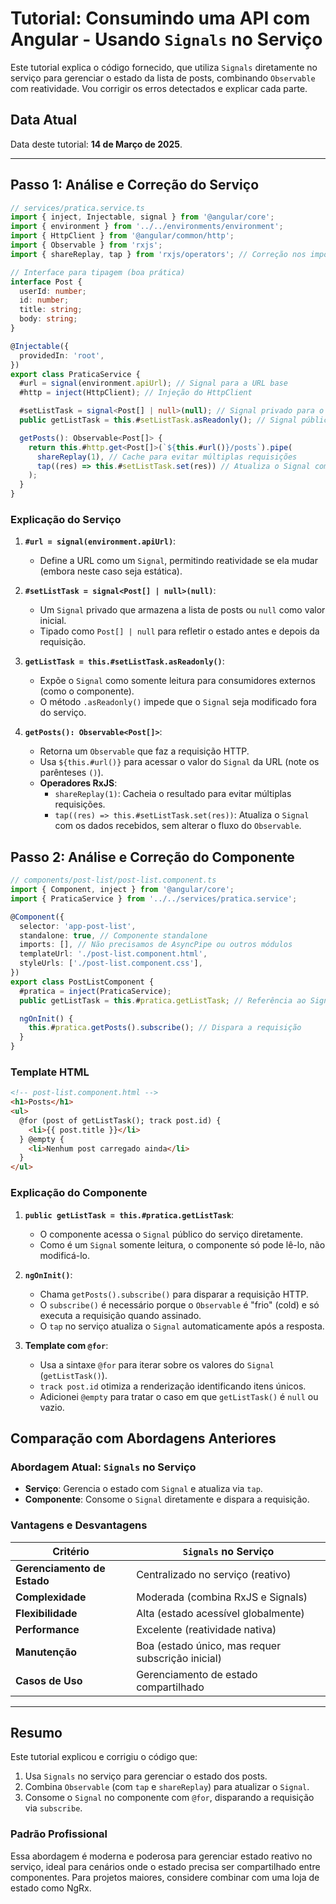 

# Tutorial: Consumindo uma API com Angular - Usando `Signals` no Serviço

Este tutorial explica o código fornecido, que utiliza `Signals` diretamente no serviço para gerenciar o estado da lista de posts, combinando `Observable` com reatividade. Vou corrigir os erros detectados e explicar cada parte.

## Data Atual
Data deste tutorial: **14 de Março de 2025**.

---

## Passo 1: Análise e Correção do Serviço



```typescript
// services/pratica.service.ts
import { inject, Injectable, signal } from '@angular/core';
import { environment } from '../../environments/environment';
import { HttpClient } from '@angular/common/http';
import { Observable } from 'rxjs';
import { shareReplay, tap } from 'rxjs/operators'; // Correção nos imports

// Interface para tipagem (boa prática)
interface Post {
  userId: number;
  id: number;
  title: string;
  body: string;
}

@Injectable({
  providedIn: 'root',
})
export class PraticaService {
  #url = signal(environment.apiUrl); // Signal para a URL base
  #http = inject(HttpClient); // Injeção do HttpClient

  #setListTask = signal<Post[] | null>(null); // Signal privado para o estado
  public getListTask = this.#setListTask.asReadonly(); // Signal público somente leitura

  getPosts(): Observable<Post[]> {
    return this.#http.get<Post[]>(`${this.#url()}/posts`).pipe(
      shareReplay(1), // Cache para evitar múltiplas requisições
      tap((res) => this.#setListTask.set(res)) // Atualiza o Signal com a resposta
    );
  }
}
```

### Explicação do Serviço
1. **`#url = signal(environment.apiUrl)`**:
   - Define a URL como um `Signal`, permitindo reatividade se ela mudar (embora neste caso seja estática).

2. **`#setListTask = signal<Post[] | null>(null)`**:
   - Um `Signal` privado que armazena a lista de posts ou `null` como valor inicial.
   - Tipado como `Post[] | null` para refletir o estado antes e depois da requisição.

3. **`getListTask = this.#setListTask.asReadonly()`**:
   - Expõe o `Signal` como somente leitura para consumidores externos (como o componente).
   - O método `.asReadonly()` impede que o `Signal` seja modificado fora do serviço.

4. **`getPosts(): Observable<Post[]>`**:
   - Retorna um `Observable` que faz a requisição HTTP.
   - Usa `${this.#url()}` para acessar o valor do `Signal` da URL (note os parênteses `()`).
   - **Operadores RxJS**:
     - `shareReplay(1)`: Cacheia o resultado para evitar múltiplas requisições.
     - `tap((res) => this.#setListTask.set(res))`: Atualiza o `Signal` com os dados recebidos, sem alterar o fluxo do `Observable`.



## Passo 2: Análise e Correção do Componente



```typescript
// components/post-list/post-list.component.ts
import { Component, inject } from '@angular/core';
import { PraticaService } from '../../services/pratica.service';

@Component({
  selector: 'app-post-list',
  standalone: true, // Componente standalone
  imports: [], // Não precisamos de AsyncPipe ou outros módulos
  templateUrl: './post-list.component.html',
  styleUrls: ['./post-list.component.css'],
})
export class PostListComponent {
  #pratica = inject(PraticaService);
  public getListTask = this.#pratica.getListTask; // Referência ao Signal do serviço

  ngOnInit() {
    this.#pratica.getPosts().subscribe(); // Dispara a requisição
  }
}
```

### Template HTML
```html
<!-- post-list.component.html -->
<h1>Posts</h1>
<ul>
  @for (post of getListTask(); track post.id) {
    <li>{{ post.title }}</li>
  } @empty {
    <li>Nenhum post carregado ainda</li>
  }
</ul>
```

### Explicação do Componente
1. **`public getListTask = this.#pratica.getListTask`**:
   - O componente acessa o `Signal` público do serviço diretamente.
   - Como é um `Signal` somente leitura, o componente só pode lê-lo, não modificá-lo.

2. **`ngOnInit()`**:
   - Chama `getPosts().subscribe()` para disparar a requisição HTTP.
   - O `subscribe()` é necessário porque o `Observable` é "frio" (cold) e só executa a requisição quando assinado.
   - O `tap` no serviço atualiza o `Signal` automaticamente após a resposta.

3. **Template com `@for`**:
   - Usa a sintaxe `@for` para iterar sobre os valores do `Signal` (`getListTask()`).
   - `track post.id` otimiza a renderização identificando itens únicos.
   - Adicionei `@empty` para tratar o caso em que `getListTask()` é `null` ou vazio.




## Comparação com Abordagens Anteriores

### Abordagem Atual: `Signals` no Serviço
- **Serviço**: Gerencia o estado com `Signal` e atualiza via `tap`.
- **Componente**: Consome o `Signal` diretamente e dispara a requisição.

### Vantagens e Desvantagens
| Critério                | `Signals` no Serviço                 |
|-------------------------|--------------------------------------|
| **Gerenciamento de Estado** | Centralizado no serviço (reativo) |
| **Complexidade**        | Moderada (combina RxJS e Signals) |
| **Flexibilidade**       | Alta (estado acessível globalmente) |
| **Performance**         | Excelente (reatividade nativa) |
| **Manutenção**          | Boa (estado único, mas requer subscrição inicial) |
| **Casos de Uso**        | Gerenciamento de estado compartilhado |

---

## Resumo
Este tutorial explicou e corrigiu o código que:
1. Usa `Signals` no serviço para gerenciar o estado dos posts.
2. Combina `Observable` (com `tap` e `shareReplay`) para atualizar o `Signal`.
3. Consome o `Signal` no componente com `@for`, disparando a requisição via `subscribe`.

### Padrão Profissional
Essa abordagem é moderna e poderosa para gerenciar estado reativo no serviço, ideal para cenários onde o estado precisa ser compartilhado entre componentes. Para projetos maiores, considere combinar com uma loja de estado como NgRx.

